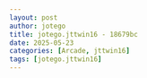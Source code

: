 ```yaml
---
layout: post
author: jotego
title: jotego.jttwin16 - 18679bc
date: 2025-05-23
categories: [Arcade, jttwin16]
tags: [jotego.jttwin16]
---
```


